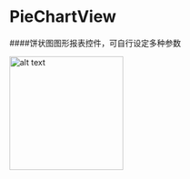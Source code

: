 # PieChartView
####饼状图图形报表控件，可自行设定多种参数

<img src="https://github.com/wuseal/PieChartView/blob/master/demo.png?raw=true" alt="alt text" style="width:200;height:200">
